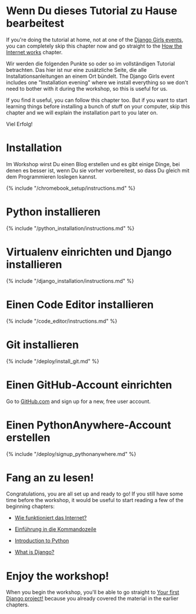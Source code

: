 # Wenn Du dieses Tutorial zu Hause bearbeitest

If you're doing the tutorial at home, not at one of the [Django Girls events](https://djangogirls.org/events/), you can completely skip this chapter now and go straight to the [How the Internet works](../how_the_internet_works/README.md) chapter.

Wir werden die folgenden Punkte so oder so im vollständigen Tutorial betrachten. Das hier ist nur eine zusätzliche Seite, die alle Installationsanleitungen an einem Ort bündelt. The Django Girls event includes one "Installation evening" where we install everything so we don't need to bother with it during the workshop, so this is useful for us.

If you find it useful, you can follow this chapter too. But if you want to start learning things before installing a bunch of stuff on your computer, skip this chapter and we will explain the installation part to you later on.

Viel Erfolg!

# Installation

Im Workshop wirst Du einen Blog erstellen und es gibt einige Dinge, bei denen es besser ist, wenn Du sie vorher vorbereitest, so dass Du gleich mit dem Programmieren loslegen kannst.

<!--sec data-title="Chromebook setup (if you're using one)"
data-id="chromebook_setup" data-collapse=true ces--> {% include "/chromebook_setup/instructions.md" %} 

<!--endsec-->

# Python installieren

{% include "/python_installation/instructions.md" %}

# Virtualenv einrichten und Django installieren

{% include "/django_installation/instructions.md" %}

# Einen Code Editor installieren

{% include "/code_editor/instructions.md" %}

# Git installieren

{% include "/deploy/install_git.md" %}

# Einen GitHub-Account einrichten

Go to [GitHub.com](https://www.github.com) and sign up for a new, free user account.

# Einen PythonAnywhere-Account erstellen

{% include "/deploy/signup_pythonanywhere.md" %}

# Fang an zu lesen!

Congratulations, you are all set up and ready to go! If you still have some time before the workshop, it would be useful to start reading a few of the beginning chapters:

* [Wie funktioniert das Internet?](../how_the_internet_works/README.md)

* [Einführung in die Kommandozeile](../intro_to_command_line/README.md)

* [Introduction to Python](../python_introduction/README.md)

* [What is Django?](../django/README.md)

# Enjoy the workshop!

When you begin the workshop, you'll be able to go straight to [Your first Django project!](../django_start_project/README.md) because you already covered the material in the earlier chapters.
